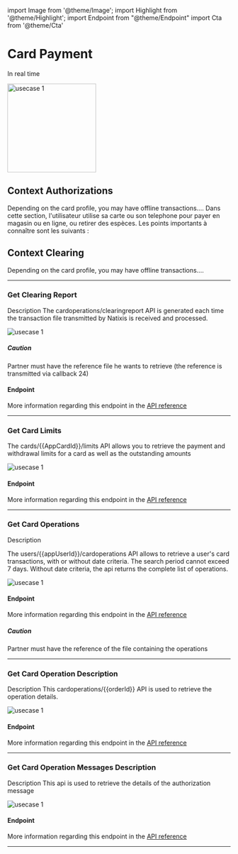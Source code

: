 import Image from '@theme/Image';
import Highlight from '@theme/Highlight';
import Endpoint from "@theme/Endpoint"
import Cta from '@theme/Cta'


# Card Payment

In real time

<Image src="docs/CardOP_Author.svg" alt="usecase 1" height="200"/>

## Context Authorizations

Depending on the card profile, you may have offline transactions....
Dans cette section, l'utilisateur utilise sa carte ou son telephone pour payer en magasin ou en ligne, ou retirer des espèces. 
Les points importants à connaître sont les suivants : 

## Context Clearing

Depending on the card profile, you may have offline transactions....

---

### Get Clearing Report

Description
The cardoperations/clearingreport API is generated each time the transaction file transmitted by Natixis is received and processed.

<Image src="docs/Card_Self_Verrou.png" alt="usecase 1"/>

<Highlight type="caution">

##### Caution

Partner must have the reference file he wants to retrieve (the reference is transmitted via callback 24)

</Highlight>

#### Endpoint

More information regarding this endpoint in the [API reference](/api/Core)

<Endpoint apiUrl="/v1.0/migrationProxy" path="/api/v1.1/cardoperations/clearingreport/{clearingfileid}" method="get"/>

---

### Get Card Limits


The cards/{{AppCardId}}/limits API allows you to retrieve the payment and withdrawal limits for a card as well as the outstanding amounts

<Image src="docs/CardOP_Limits.png" alt="usecase 1"/>

#### Endpoint

More information regarding this endpoint in the [API reference](/api/Core)

<Endpoint apiUrl="/v1.0/migrationProxy" path="/api/v1.1/cards/{appcardid}/limits" method="get"/>

---

### Get Card Operations

Description

The users/{{appUserId}}/cardoperations API allows to retrieve a user's card transactions, with or without date criteria. The search period cannot exceed 7 days. Without date criteria, the api returns the complete list of operations.

<Image src="docs/Card_Self_Verrou.png" alt="usecase 1"/>

#### Endpoint

More information regarding this endpoint in the [API reference](/api/Core)

<Endpoint apiUrl="/v1.0/migrationProxy" path="/api/v1.1/users/{userid}/cardoperations" method="get"/>

<Highlight type="caution">

##### Caution

Partner must have the reference of the file containing the operations

</Highlight>

---

### Get Card Operation Description

Description
This cardoperations/{{orderId}} API is used to retrieve the operation details.

<Image src="docs/Card_Self_Verrou.png" alt="usecase 1"/>

#### Endpoint

More information regarding this endpoint in the [API reference](/api/Core)

<Endpoint apiUrl="/v1.0/migrationProxy" path="/api/v1.1/users/{userid}/cardoperations/{orderid}" method="get"/>

---

### Get Card Operation Messages Description

Description
This api is used to retrieve the details of the authorization message

<Image src="docs/Card_Self_Verrou.png" alt="usecase 1"/>

#### Endpoint

More information regarding this endpoint in the [API reference](/api/Core)

<Endpoint apiUrl="/v1.0/migrationProxy" path="/api/v1.1/users/{userid}/cardoperations/{orderid}/messages" method="get"/>

---

<Cta
  context="doc"
  ui="button"
  link="/api/Core"
  label="Try it out"
/>
